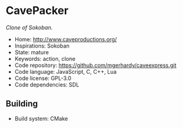 # CavePacker

_Clone of Sokoban._

- Home: http://www.caveproductions.org/
- Inspirations: Sokoban
- State: mature
- Keywords: action, clone
- Code repository: https://github.com/mgerhardy/caveexpress.git
- Code language: JavaScript, C, C++, Lua
- Code license: GPL-3.0
- Code dependencies: SDL

## Building

- Build system: CMake
